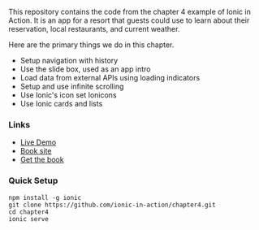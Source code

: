This repository contains the code from the chapter 4 example of Ionic in Action. It is an app for a resort that guests could use to learn about their reservation, local restaurants, and current weather.

Here are the primary things we do in this chapter.

* Setup navigation with history
* Use the slide box, used as an app intro
* Load data from external APIs using loading indicators
* Setup and use infinite scrolling
* Use Ionic's icon set Ionicons
* Use Ionic cards and lists

### Links

* [Live Demo](https://ionic-in-action-chapter4.herokuapp.com)
* [Book site](http://ionicinaction.com/)
* [Get the book](http://www.manning.com/wilken?a_aid=ionicinaction)

### Quick Setup

    npm install -g ionic
    git clone https://github.com/ionic-in-action/chapter4.git
    cd chapter4
    ionic serve
